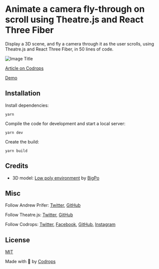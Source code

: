 # Animate a camera fly-through on scroll using Theatre.js and React Three Fiber

Display a 3D scene, and fly a camera through it as the user scrolls, using Theatre.js and React Three Fiber, in 50 lines of code.

![Image Title](https://generative-placeholders.glitch.me/image?width=800&height=600")

[Article on Codrops](https://tympanus.net/codrops/?p=)

[Demo](http://tympanus.net/Development/.../)

## Installation

Install dependencies:

```
yarn
```

Compile the code for development and start a local server:

```
yarn dev
```

Create the build:

```
yarn build
```

## Credits

- 3D model: [Low poly environment](https://sketchfab.com/3d-models/low-poly-environment-2e18c1baa9164093ad2e99e0a904363a) by [BigPo](https://sketchfab.com/BigPo)

## Misc

Follow Andrew Prifer: [Twitter](https://twitter.com/AndrewPrifer), [GitHub](https://github.com/AndrewPrifer)

Follow Theatre.js: [Twitter](https://twitter.com/theatre_js), [GitHub](https://github.com/theatre-js/theatre)

Follow Codrops: [Twitter](http://www.twitter.com/codrops), [Facebook](http://www.facebook.com/codrops), [GitHub](https://github.com/codrops), [Instagram](https://www.instagram.com/codropsss/)

## License

[MIT](LICENSE)

Made with :blue_heart: by [Codrops](http://www.codrops.com)
